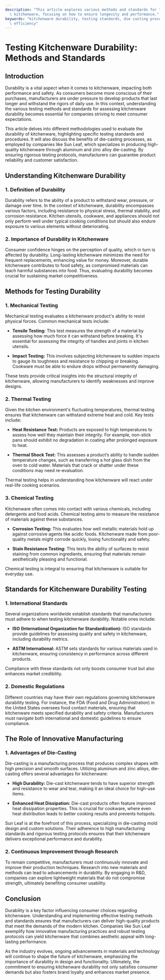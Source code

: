 ```yaml
---
description: "This article explores various methods and standards for testing the durability of\
  \ kitchenware, focusing on how to ensure longevity and performance."
keywords: "kitchenware durability, testing standards, die casting process, heat dissipation\
  \ efficiency"
---
```

# Testing Kitchenware Durability: Methods and Standards

## Introduction 

Durability is a vital aspect when it comes to kitchenware, impacting both performance and safety. As consumers become more conscious of their purchases, manufacturers are under pressure to develop products that last longer and withstand the rigors of daily use. In this context, understanding the various testing methods and standards for assessing kitchenware durability becomes essential for companies striving to meet consumer expectations.

This article delves into different methodologies used to evaluate the durability of kitchenware, highlighting specific testing standards and procedures. It will also discuss the benefits of die-casting processes, as employed by companies like Sun Leaf, which specializes in producing high-quality kitchenware through aluminum and zinc alloy die-casting. By ensuring rigorous testing protocols, manufacturers can guarantee product reliability and customer satisfaction.

## Understanding Kitchenware Durability

### 1. Definition of Durability

Durability refers to the ability of a product to withstand wear, pressure, or damage over time. In the context of kitchenware, durability encompasses various factors, including resistance to physical stress, thermal stability, and corrosion resistance. Kitchen utensils, cookware, and appliances should not only perform well under typical cooking conditions but should also endure exposure to various elements without deteriorating.

### 2. Importance of Durability in Kitchenware

Consumer confidence hinges on the perception of quality, which in turn is affected by durability. Long-lasting kitchenware minimizes the need for frequent replacements, enhancing value for money. Moreover, durable kitchenware contributes to food safety, as compromised materials can leach harmful substances into food. Thus, evaluating durability becomes crucial for sustaining market competitiveness.

## Methods for Testing Durability

### 1. Mechanical Testing

Mechanical testing evaluates a kitchenware product's ability to resist physical forces. Common mechanical tests include:

- **Tensile Testing:** This test measures the strength of a material by assessing how much force it can withstand before breaking. It's essential for assessing the integrity of handles and joints in kitchen utensils.

- **Impact Testing:** This involves subjecting kitchenware to sudden impacts to gauge its toughness and resistance to chipping or breaking. Cookware must be able to endure drops without permanently damaging.

These tests provide critical insights into the structural integrity of kitchenware, allowing manufacturers to identify weaknesses and improve designs.

### 2. Thermal Testing

Given the kitchen environment's fluctuating temperatures, thermal testing ensures that kitchenware can withstand extreme heat and cold. Key tests include:

- **Heat Resistance Test:** Products are exposed to high temperatures to assess how well they maintain their integrity. For example, non-stick pans should exhibit no degradation in coating after prolonged exposure to heat.

- **Thermal Shock Test:** This assesses a product’s ability to handle sudden temperature changes, such as transferring a hot glass dish from the oven to cold water. Materials that crack or shatter under these conditions may need re-evaluation.

Thermal testing helps in understanding how kitchenware will react under real-life cooking scenarios.

### 3. Chemical Testing

Kitchenware often comes into contact with various chemicals, including detergents and food acids. Chemical testing aims to measure the resistance of materials against these substances. 

- **Corrosion Testing:** This evaluates how well metallic materials hold up against corrosive agents like acidic foods. Kitchenware made from poor-quality metals might corrode quickly, losing functionality and safety.

- **Stain Resistance Testing:** This tests the ability of surfaces to resist staining from common ingredients, ensuring that materials remain aesthetically pleasing and functional.

Chemical testing is integral to ensuring that kitchenware is suitable for everyday use.

## Standards for Kitchenware Durability Testing

### 1. International Standards

Several organizations worldwide establish standards that manufacturers must adhere to when testing kitchenware durability. Notable ones include:

- **ISO (International Organization for Standardization):** ISO standards provide guidelines for assessing quality and safety in kitchenware, including durability metrics.

- **ASTM International:** ASTM sets standards for various materials used in kitchenware, ensuring consistency in performance across different products.

Compliance with these standards not only boosts consumer trust but also enhances market credibility.

### 2. Domestic Regulations

Different countries may have their own regulations governing kitchenware durability testing. For instance, the FDA (Food and Drug Administration) in the United States oversees food contact materials, ensuring that kitchenware meets specified durability and safety criteria. Manufacturers must navigate both international and domestic guidelines to ensure compliance.

## The Role of Innovative Manufacturing

### 1. Advantages of Die-Casting

Die-casting is a manufacturing process that produces complex shapes with high precision and smooth surfaces. Utilizing aluminum and zinc alloys, die-casting offers several advantages for kitchenware:

- **High Durability:** Die-cast kitchenware tends to have superior strength and resistance to wear and tear, making it an ideal choice for high-use items.

- **Enhanced Heat Dissipation:** Die-cast products often feature improved heat dissipation properties. This is crucial for cookware, where even heat distribution leads to better cooking results and prevents hotspots.

Sun Leaf is at the forefront of this process, specializing in die-casting mold design and custom solutions. Their adherence to high manufacturing standards and rigorous testing protocols ensures that their kitchenware delivers exceptional performance and durability.

### 2. Continuous Improvement through Research

To remain competitive, manufacturers must continuously innovate and improve their production techniques. Research into new materials and methods can lead to advancements in durability. By engaging in R&D, companies can explore lightweight materials that do not compromise strength, ultimately benefiting consumer usability.

## Conclusion

Durability is a key factor influencing consumer choices regarding kitchenware. Understanding and implementing effective testing methods and standards ensures that manufacturers can deliver high-quality products that meet the demands of the modern kitchen. Companies like Sun Leaf exemplify how innovative manufacturing practices and robust testing protocols can yield kitchenware that combines aesthetic appeal with long-lasting performance.

As the industry evolves, ongoing advancements in materials and technology will continue to shape the future of kitchenware, emphasizing the importance of durability in design and functionality. Ultimately, the commitment to ensuring kitchenware durability not only satisfies consumer demands but also fosters brand loyalty and enhances market presence.

